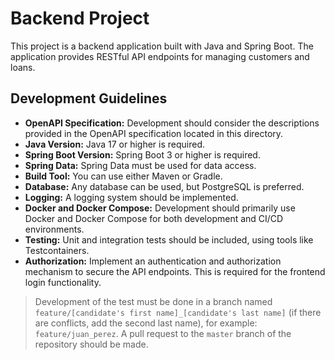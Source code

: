 # Backend Project

This project is a backend application built with Java and Spring Boot. The application provides RESTful API endpoints for managing customers and loans.

## Development Guidelines

- **OpenAPI Specification:** Development should consider the descriptions provided in the OpenAPI specification located in this directory.
- **Java Version:** Java 17 or higher is required.
- **Spring Boot Version:** Spring Boot 3 or higher is required.
- **Spring Data:** Spring Data must be used for data access.
- **Build Tool:** You can use either Maven or Gradle.
- **Database:** Any database can be used, but PostgreSQL is preferred.
- **Logging:** A logging system should be implemented.
- **Docker and Docker Compose:** Development should primarily use Docker and Docker Compose for both development and CI/CD environments.
- **Testing:** Unit and integration tests should be included, using tools like Testcontainers.
- **Authorization:** Implement an authentication and authorization mechanism to secure the API endpoints. This is required for the frontend login functionality.


> Development of the test must be done in a branch named `feature/[candidate's first name]_[candidate's last name]` (if there are conflicts, add the second last name), for example: `feature/juan_perez`. A pull request to the `master` branch of the repository should be made.
